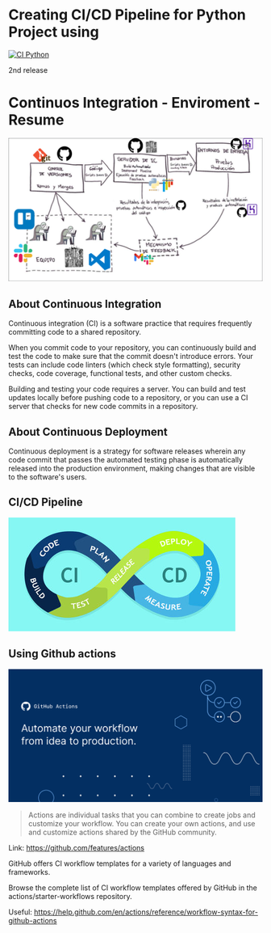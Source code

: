 # Creating CI/CD Pipeline for Python Project using

[![CI Python](https://github.com/xlmriosx/continuos-integration-enviroment/actions/workflows/build.yaml/badge.svg)](https://github.com/xlmriosx/continuos-integration-enviroment/actions/workflows/build.yaml)

2nd release

# Continuos Integration - Enviroment - Resume

![Image](assets/Entorno-de-Integracion-Continua-Lucas-M-Rios.png)

## About Continuous Integration

Continuous integration (CI) is a software practice that requires frequently committing code to a shared repository.

When you commit code to your repository, you can continuously build and test the code to make sure that the commit doesn't introduce errors. Your tests can include code linters (which check style formatting), security checks, code coverage, functional tests, and other custom checks.

Building and testing your code requires a server. You can build and test updates locally before pushing code to a repository, or you can use a CI server that checks for new code commits in a repository.

## About Continuous Deployment

Continuous deployment is a strategy for software releases wherein any code commit that passes the automated testing phase is automatically released into the production environment, making changes that are visible to the software's users.

## CI/CD Pipeline

![Image](assets/cicd-pipline.jpg)

## Using Github actions

![Image](assets/github-actions.png)

> Actions are individual tasks that you can combine to create jobs and customize your workflow. You can create your own actions, and use and customize actions shared by the GitHub community.

Link: https://github.com/features/actions

GitHub offers CI workflow templates for a variety of languages and frameworks.

Browse the complete list of CI workflow templates offered by GitHub in the actions/starter-workflows repository.

Useful: https://help.github.com/en/actions/reference/workflow-syntax-for-github-actions